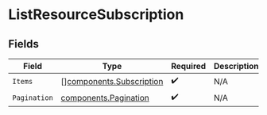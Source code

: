 # ListResourceSubscription


## Fields

| Field                                                                | Type                                                                 | Required                                                             | Description                                                          |
| -------------------------------------------------------------------- | -------------------------------------------------------------------- | -------------------------------------------------------------------- | -------------------------------------------------------------------- |
| `Items`                                                              | [][components.Subscription](../../models/components/subscription.md) | :heavy_check_mark:                                                   | N/A                                                                  |
| `Pagination`                                                         | [components.Pagination](../../models/components/pagination.md)       | :heavy_check_mark:                                                   | N/A                                                                  |